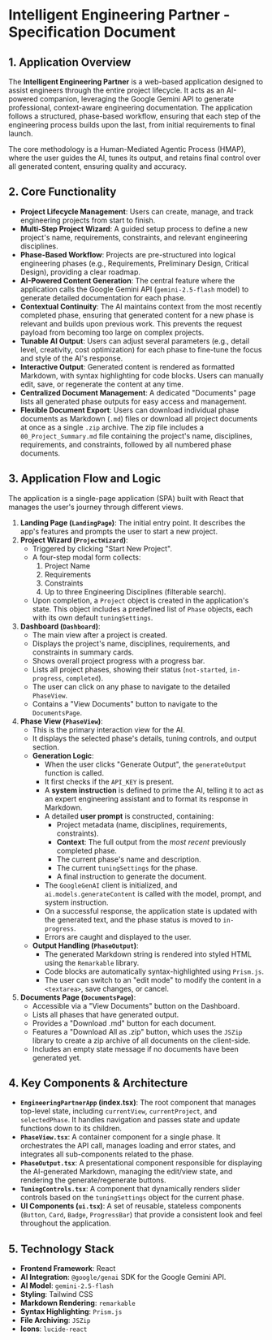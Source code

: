 
# Intelligent Engineering Partner - Specification Document

## 1. Application Overview

The **Intelligent Engineering Partner** is a web-based application designed to assist engineers through the entire project lifecycle. It acts as an AI-powered companion, leveraging the Google Gemini API to generate professional, context-aware engineering documentation. The application follows a structured, phase-based workflow, ensuring that each step of the engineering process builds upon the last, from initial requirements to final launch.

The core methodology is a Human-Mediated Agentic Process (HMAP), where the user guides the AI, tunes its output, and retains final control over all generated content, ensuring quality and accuracy.

## 2. Core Functionality

-   **Project Lifecycle Management**: Users can create, manage, and track engineering projects from start to finish.
-   **Multi-Step Project Wizard**: A guided setup process to define a new project's name, requirements, constraints, and relevant engineering disciplines.
-   **Phase-Based Workflow**: Projects are pre-structured into logical engineering phases (e.g., Requirements, Preliminary Design, Critical Design), providing a clear roadmap.
-   **AI-Powered Content Generation**: The central feature where the application calls the Google Gemini API (`gemini-2.5-flash` model) to generate detailed documentation for each phase.
-   **Contextual Continuity**: The AI maintains context from the most recently completed phase, ensuring that generated content for a new phase is relevant and builds upon previous work. This prevents the request payload from becoming too large on complex projects.
-   **Tunable AI Output**: Users can adjust several parameters (e.g., detail level, creativity, cost optimization) for each phase to fine-tune the focus and style of the AI's response.
-   **Interactive Output**: Generated content is rendered as formatted Markdown, with syntax highlighting for code blocks. Users can manually edit, save, or regenerate the content at any time.
-   **Centralized Document Management**: A dedicated "Documents" page lists all generated phase outputs for easy access and management.
-   **Flexible Document Export**: Users can download individual phase documents as Markdown (`.md`) files or download all project documents at once as a single `.zip` archive. The zip file includes a `00_Project_Summary.md` file containing the project's name, disciplines, requirements, and constraints, followed by all numbered phase documents.

## 3. Application Flow and Logic

The application is a single-page application (SPA) built with React that manages the user's journey through different views.

1.  **Landing Page (`LandingPage`)**: The initial entry point. It describes the app's features and prompts the user to start a new project.
2.  **Project Wizard (`ProjectWizard`)**:
    -   Triggered by clicking "Start New Project".
    -   A four-step modal form collects:
        1.  Project Name
        2.  Requirements
        3.  Constraints
        4.  Up to three Engineering Disciplines (filterable search).
    -   Upon completion, a `Project` object is created in the application's state. This object includes a predefined list of `Phase` objects, each with its own default `tuningSettings`.
3.  **Dashboard (`Dashboard`)**:
    -   The main view after a project is created.
    -   Displays the project's name, disciplines, requirements, and constraints in summary cards.
    -   Shows overall project progress with a progress bar.
    -   Lists all project phases, showing their status (`not-started`, `in-progress`, `completed`).
    -   The user can click on any phase to navigate to the detailed `PhaseView`.
    -   Contains a "View Documents" button to navigate to the `DocumentsPage`.
4.  **Phase View (`PhaseView`)**:
    -   This is the primary interaction view for the AI.
    -   It displays the selected phase's details, tuning controls, and output section.
    -   **Generation Logic**:
        -   When the user clicks "Generate Output", the `generateOutput` function is called.
        -   It first checks if the `API_KEY` is present.
        -   A **system instruction** is defined to prime the AI, telling it to act as an expert engineering assistant and to format its response in Markdown.
        -   A detailed **user prompt** is constructed, containing:
            -   Project metadata (name, disciplines, requirements, constraints).
            -   **Context**: The full output from the *most recent* previously completed phase.
            -   The current phase's name and description.
            -   The current `tuningSettings` for the phase.
            -   A final instruction to generate the document.
        -   The `GoogleGenAI` client is initialized, and `ai.models.generateContent` is called with the model, prompt, and system instruction.
        -   On a successful response, the application state is updated with the generated text, and the phase status is moved to `in-progress`.
        -   Errors are caught and displayed to the user.
    -   **Output Handling (`PhaseOutput`)**:
        -   The generated Markdown string is rendered into styled HTML using the `Remarkable` library.
        -   Code blocks are automatically syntax-highlighted using `Prism.js`.
        -   The user can switch to an "edit mode" to modify the content in a `<textarea>`, save changes, or cancel.
5.  **Documents Page (`DocumentsPage`)**:
    -   Accessible via a "View Documents" button on the Dashboard.
    -   Lists all phases that have generated output.
    -   Provides a "Download .md" button for each document.
    -   Features a "Download All as .zip" button, which uses the `JSZip` library to create a zip archive of all documents on the client-side.
    -   Includes an empty state message if no documents have been generated yet.

## 4. Key Components & Architecture

-   **`EngineeringPartnerApp` (index.tsx)**: The root component that manages top-level state, including `currentView`, `currentProject`, and `selectedPhase`. It handles navigation and passes state and update functions down to its children.
-   **`PhaseView.tsx`**: A container component for a single phase. It orchestrates the API call, manages loading and error states, and integrates all sub-components related to the phase.
-   **`PhaseOutput.tsx`**: A presentational component responsible for displaying the AI-generated Markdown, managing the edit/view state, and rendering the generate/regenerate buttons.
-   **`TuningControls.tsx`**: A component that dynamically renders slider controls based on the `tuningSettings` object for the current phase.
-   **UI Components (`ui.tsx`)**: A set of reusable, stateless components (`Button`, `Card`, `Badge`, `ProgressBar`) that provide a consistent look and feel throughout the application.

## 5. Technology Stack

-   **Frontend Framework**: React
-   **AI Integration**: `@google/genai` SDK for the Google Gemini API.
-   **AI Model**: `gemini-2.5-flash`
-   **Styling**: Tailwind CSS
-   **Markdown Rendering**: `remarkable`
-   **Syntax Highlighting**: `Prism.js`
-   **File Archiving**: `JSZip`
-   **Icons**: `lucide-react`

